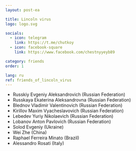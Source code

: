 ```yaml
---
layout: post-ea

title: Lincoln virus
logo: logo.svg

socials:
  - icon: telegram
    link: https://t.me/chutkoy
  - icon: facebook-square
    link: https://www.facebook.com/chestnyyeyb89

category: friends
order: 1

lang: ru
ref: friends_of_lincoln_virus
---
```


- Russkiy Evgeniy Aleksandrovich (Russian Federation)
- Russkaya Ekaterina Aleksandrovna (Russian Federation)
- Blednov Vladimir Valentinovich (Russian Federation)
- Kirillov Maxim Vyacheslavovich (Russian Federation)
- Lebedev Yuriy Nikolaevich (Russian Federation)
- Lobanov Anton Pavlovich (Russian Federation)
- Solod Evgeniy (Ukraine)
- Wei Zhe (China)
- Raphael Ferreira Minato (Brazil)
- Alessandro Rosati (Italy)